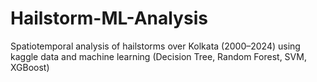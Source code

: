 # Hailstorm-ML-Analysis
Spatiotemporal analysis of hailstorms over Kolkata (2000–2024) using kaggle data and machine learning (Decision Tree, Random Forest, SVM, XGBoost)
